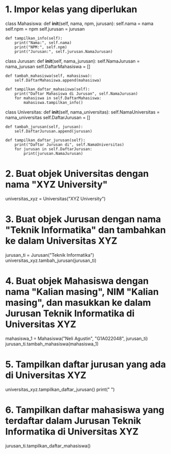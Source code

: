# 1. Impor kelas yang diperlukan
class Mahasiswa:
    def __init__(self, nama, npm, jurusan):
        self.nama = nama
        self.npm = npm
        self.jurusan = jurusan

    def tampilkan_info(self):
        print("Nama:", self.nama)
        print("NPM:", self.npm)
        print("Jurusan:", self.jurusan.NamaJurusan)


class Jurusan:
    def __init__(self, nama_jurusan):
        self.NamaJurusan = nama_jurusan
        self.DaftarMahasiswa = []

    def tambah_mahasiswa(self, mahasiswa):
        self.DaftarMahasiswa.append(mahasiswa)

    def tampilkan_daftar_mahasiswa(self):
        print("Daftar Mahasiswa di Jurusan", self.NamaJurusan)
        for mahasiswa in self.DaftarMahasiswa:
            mahasiswa.tampilkan_info()


class Universitas:
    def __init__(self, nama_universitas):
        self.NamaUniversitas = nama_universitas
        self.DaftarJurusan = []

    def tambah_jurusan(self, jurusan):
        self.DaftarJurusan.append(jurusan)

    def tampilkan_daftar_jurusan(self):
        print("Daftar Jurusan di", self.NamaUniversitas)
        for jurusan in self.DaftarJurusan:
            print(jurusan.NamaJurusan)
# 2. Buat objek Universitas dengan nama "XYZ University"
universitas_xyz = Universitas("XYZ University")

# 3. Buat objek Jurusan dengan nama "Teknik Informatika" dan tambahkan ke dalam Universitas XYZ
jurusan_ti = Jurusan("Teknik Informatika")
universitas_xyz.tambah_jurusan(jurusan_ti)

# 4. Buat objek Mahasiswa dengan nama "Kalian masing", NIM "Kalian masing", dan masukkan ke dalam Jurusan Teknik Informatika di Universitas XYZ
mahasiswa_1 = Mahasiswa("Neli Agustin", "G1A022048", jurusan_ti)
jurusan_ti.tambah_mahasiswa(mahasiswa_1)

# 5. Tampilkan daftar jurusan yang ada di Universitas XYZ
universitas_xyz.tampilkan_daftar_jurusan()
print(" ")
# 6. Tampilkan daftar mahasiswa yang terdaftar dalam Jurusan Teknik Informatika di Universitas XYZ
jurusan_ti.tampilkan_daftar_mahasiswa()
